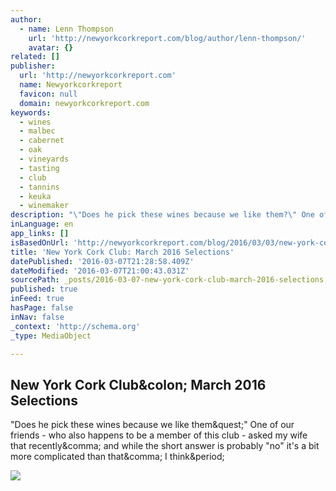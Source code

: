 ```yaml
---
author:
  - name: Lenn Thompson
    url: 'http://newyorkcorkreport.com/blog/author/lenn-thompson/'
    avatar: {}
related: []
publisher:
  url: 'http://newyorkcorkreport.com'
  name: Newyorkcorkreport
  favicon: null
  domain: newyorkcorkreport.com
keywords:
  - wines
  - malbec
  - cabernet
  - oak
  - vineyards
  - tasting
  - club
  - tannins
  - keuka
  - winemaker
description: "\"Does he pick these wines because we like them?\" One of our friends - who also happens to be a member of this club - asked my wife that recently, and while the short answer is probably \"no\" it's a bit more complicated than that, I think."
inLanguage: en
app_links: []
isBasedOnUrl: 'http://newyorkcorkreport.com/blog/2016/03/03/new-york-cork-club-march-2016-selections/'
title: 'New York Cork Club: March 2016 Selections'
datePublished: '2016-03-07T21:28:58.409Z'
dateModified: '2016-03-07T21:00:43.031Z'
sourcePath: _posts/2016-03-07-new-york-cork-club-march-2016-selections.md
published: true
inFeed: true
hasPage: false
inNav: false
_context: 'http://schema.org'
_type: MediaObject

---
```

<article style=""><h1>New York Cork Club&amp;colon; March 2016 Selections</h1><p>"Does he pick these wines because we like them&amp;quest;" One of our friends - who also happens to be a member of this club - asked my wife that recently&amp;comma; and while the short answer is probably "no" it's a bit more complicated than that&amp;comma; I think&amp;period;</p><img src="http://newyorkcorkreport.com/wp-content/uploads/2012/04/bordo.jpg" /></article>